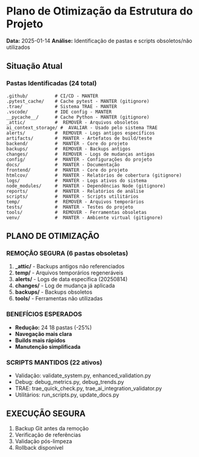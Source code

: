 ﻿# Plano de Otimização da Estrutura do Projeto
**Data:** 2025-01-14
**Análise:** Identificação de pastas e scripts obsoletos/não utilizados

##  Situação Atual

### Pastas Identificadas (24 total)
```
.github/          # CI/CD - MANTER
.pytest_cache/    # Cache pytest - MANTER (gitignore)
.trae/            # Sistema TRAE - MANTER
.vscode/          # IDE config - MANTER
__pycache__/      # Cache Python - MANTER (gitignore)
_attic/           #  REMOVER - Arquivos obsoletos
ai_context_storage/ #  AVALIAR - Usado pelo sistema TRAE
alerts/           #  REMOVER - Logs antigos específicos
artifacts/        #  MANTER - Artefatos de build/teste
backend/          #  MANTER - Core do projeto
backups/          #  REMOVER - Backups antigos
changes/          #  REMOVER - Logs de mudanças antigas
config/           #  MANTER - Configurações do projeto
docs/             #  MANTER - Documentação
frontend/         #  MANTER - Core do projeto
htmlcov/          #  MANTER - Relatórios de cobertura (gitignore)
logs/             #  MANTER - Logs ativos do sistema
node_modules/     #  MANTER - Dependências Node (gitignore)
reports/          #  MANTER - Relatórios de análise
scripts/          #  MANTER - Scripts utilitários
temp/             #  REMOVER - Arquivos temporários
tests/            #  MANTER - Testes do projeto
tools/            #  REMOVER - Ferramentas obsoletas
venv/             #  MANTER - Ambiente virtual (gitignore)
```

##  PLANO DE OTIMIZAÇÃO

### REMOÇÃO SEGURA (6 pastas obsoletas)
1. **_attic/** - Backups antigos não referenciados
2. **temp/** - Arquivos temporários regeneráveis
3. **alerts/** - Logs de data específica (20250814)
4. **changes/** - Log de mudança já aplicada
5. **backups/** - Backups obsoletos
6. **tools/** - Ferramentas não utilizadas

### BENEFÍCIOS ESPERADOS
- **Redução:** 24  18 pastas (-25%)
- **Navegação mais clara**
- **Builds mais rápidos**
- **Manutenção simplificada**

### SCRIPTS MANTIDOS (22 ativos)
- Validação: validate_system.py, enhanced_validation.py
- Debug: debug_metrics.py, debug_trends.py
- TRAE: trae_quick_check.py, trae_ai_integration_validator.py
- Utilitários: run_scripts.py, update_docs.py

##  EXECUÇÃO SEGURA
1. Backup Git antes da remoção
2. Verificação de referências
3. Validação pós-limpeza
4. Rollback disponível
